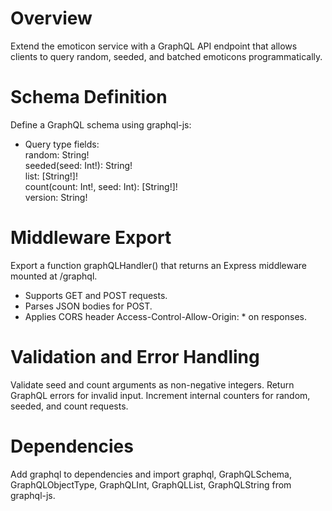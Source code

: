 # Overview
Extend the emoticon service with a GraphQL API endpoint that allows clients to query random, seeded, and batched emoticons programmatically.

# Schema Definition
Define a GraphQL schema using graphql-js:  
- Query type fields:  
  random: String!  
  seeded(seed: Int!): String!  
  list: [String!]!  
  count(count: Int!, seed: Int): [String!]!  
  version: String!  

# Middleware Export
Export a function graphQLHandler() that returns an Express middleware mounted at /graphql.  
- Supports GET and POST requests.  
- Parses JSON bodies for POST.  
- Applies CORS header Access-Control-Allow-Origin: * on responses.  

# Validation and Error Handling
Validate seed and count arguments as non-negative integers. Return GraphQL errors for invalid input. Increment internal counters for random, seeded, and count requests.

# Dependencies
Add graphql to dependencies and import graphql, GraphQLSchema, GraphQLObjectType, GraphQLInt, GraphQLList, GraphQLString from graphql-js.